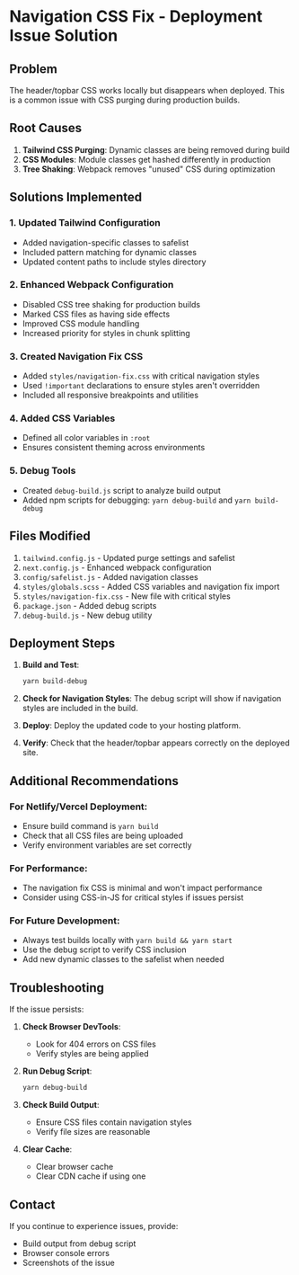 # Navigation CSS Fix - Deployment Issue Solution

## Problem
The header/topbar CSS works locally but disappears when deployed. This is a common issue with CSS purging during production builds.

## Root Causes
1. **Tailwind CSS Purging**: Dynamic classes are being removed during build
2. **CSS Modules**: Module classes get hashed differently in production
3. **Tree Shaking**: Webpack removes "unused" CSS during optimization

## Solutions Implemented

### 1. Updated Tailwind Configuration
- Added navigation-specific classes to safelist
- Included pattern matching for dynamic classes
- Updated content paths to include styles directory

### 2. Enhanced Webpack Configuration
- Disabled CSS tree shaking for production builds
- Marked CSS files as having side effects
- Improved CSS module handling
- Increased priority for styles in chunk splitting

### 3. Created Navigation Fix CSS
- Added `styles/navigation-fix.css` with critical navigation styles
- Used `!important` declarations to ensure styles aren't overridden
- Included all responsive breakpoints and utilities

### 4. Added CSS Variables
- Defined all color variables in `:root`
- Ensures consistent theming across environments

### 5. Debug Tools
- Created `debug-build.js` script to analyze build output
- Added npm scripts for debugging: `yarn debug-build` and `yarn build-debug`

## Files Modified

1. `tailwind.config.js` - Updated purge settings and safelist
2. `next.config.js` - Enhanced webpack configuration
3. `config/safelist.js` - Added navigation classes
4. `styles/globals.scss` - Added CSS variables and navigation fix import
5. `styles/navigation-fix.css` - New file with critical styles
6. `package.json` - Added debug scripts
7. `debug-build.js` - New debug utility

## Deployment Steps

1. **Build and Test**:
   ```bash
   yarn build-debug
   ```

2. **Check for Navigation Styles**:
   The debug script will show if navigation styles are included in the build.

3. **Deploy**:
   Deploy the updated code to your hosting platform.

4. **Verify**:
   Check that the header/topbar appears correctly on the deployed site.

## Additional Recommendations

### For Netlify/Vercel Deployment:
- Ensure build command is `yarn build`
- Check that all CSS files are being uploaded
- Verify environment variables are set correctly

### For Performance:
- The navigation fix CSS is minimal and won't impact performance
- Consider using CSS-in-JS for critical styles if issues persist

### For Future Development:
- Always test builds locally with `yarn build && yarn start`
- Use the debug script to verify CSS inclusion
- Add new dynamic classes to the safelist when needed

## Troubleshooting

If the issue persists:

1. **Check Browser DevTools**:
   - Look for 404 errors on CSS files
   - Verify styles are being applied

2. **Run Debug Script**:
   ```bash
   yarn debug-build
   ```

3. **Check Build Output**:
   - Ensure CSS files contain navigation styles
   - Verify file sizes are reasonable

4. **Clear Cache**:
   - Clear browser cache
   - Clear CDN cache if using one

## Contact
If you continue to experience issues, provide:
- Build output from debug script
- Browser console errors
- Screenshots of the issue
